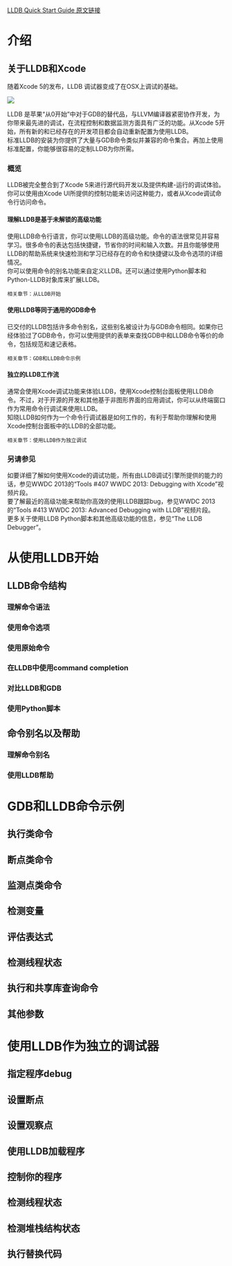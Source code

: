 [LLDB Quick Start Guide 原文链接](https://developer.apple.com/library/content/documentation/IDEs/Conceptual/gdb_to_lldb_transition_guide/document/Introduction.html#//apple_ref/doc/uid/TP40012917)

# 介绍
## 关于LLDB和Xcode

随着Xcode 5的发布，LLDB 调试器变成了在OSX上调试的基础。  

![](https://developer.apple.com/library/archive/documentation/IDEs/Conceptual/gdb_to_lldb_transition_guide/art/lldb_in_xc5_command_window_2x.png)  

LLDB 是苹果“从0开始”中对于GDB的替代品，与LLVM编译器紧密协作开发，为你带来最先进的调试，在流程控制和数据监测方面具有广泛的功能。从Xcode 5开始，所有新的和已经存在的开发项目都会自动重新配置为使用LLDB。  
标准LLDB的安装为你提供了大量与GDB命令类似并兼容的命令集合。再加上使用标准配置，你能够很容易的定制LLDB为你所需。

### 概览

LLDB被完全整合到了Xcode 5来进行源代码开发以及提供构建-运行的调试体验。你可以使用由Xcode UI所提供的控制功能来访问这种能力，或者从Xcode调试命令行访问命令。  

#### 理解LLDB是基于未解锁的高级功能

使用LLDB命令行语言，你可以使用LLDB的高级功能。命令的语法很常见并容易学习。很多命令的表达包括快捷键，节省你的时间和输入次数。并且你能够使用LLDB的帮助系统来快速检测和学习已经存在的命令和快捷键以及命令选项的详细情况。  
你可以使用命令的别名功能来自定义LLDB。还可以通过使用Python脚本和Python-LLDB对象库来扩展LLDB。

```
相关章节：从LLDB开始
```

#### 使用LLDB等同于通用的GDB命令

已交付的LLDB包括许多命令别名，这些别名被设计为与GDB命令相同。如果你已经体验过了GDB命令，你可以使用提供的表单来查找GDB中和LLDB命令等价的命令，包括规范和速记表格。

```
相关章节：GDB和LLDB命令示例
```

#### 独立的LLDB工作流

通常会使用Xcode调试功能来体验LLDB，使用Xcode控制台面板使用LLDB命令。不过，对于开源的开发和其他基于非图形界面的应用调试，你可以从终端窗口作为常用命令行调试来使用LLDB。  
知晓LLDB如何作为一个命令行调试器是如何工作的，有利于帮助你理解和使用Xcode控制台面板中的LLDB的全部功能。  

```
相关章节：使用LLDB作为独立调试
```

### 另请参见

如要详细了解如何使用Xcode的调试功能，所有由LLDB调试引擎所提供的能力的话，参见WWDC 2013的“Tools #407 WWDC 2013: Debugging with Xcode”视频片段。  
要了解最近的高级功能来帮助你高效的使用LLDB跟踪bug，参见WWDC 2013的“Tools #413 WWDC 2013: Advanced Debugging with LLDB”视频片段。  
更多关于使用LLDB Python脚本和其他高级功能的信息，参见“The LLDB Debugger”。

# 从使用LLDB开始

## LLDB命令结构

### 理解命令语法

### 使用命令选项

### 使用原始命令

### 在LLDB中使用command completion

### 对比LLDB和GDB

### 使用Python脚本

## 命令别名以及帮助

### 理解命令别名

### 使用LLDB帮助

# GDB和LLDB命令示例

## 执行类命令

## 断点类命令

## 监测点类命令

## 检测变量

## 评估表达式

## 检测线程状态

## 执行和共享库查询命令

## 其他参数

# 使用LLDB作为独立的调试器

## 指定程序debug

## 设置断点

## 设置观察点

## 使用LLDB加载程序

## 控制你的程序

## 检测线程状态

## 检测堆栈结构状态

## 执行替换代码